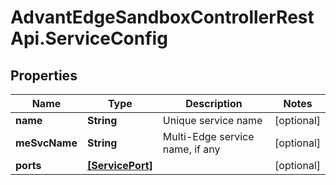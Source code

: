 # AdvantEdgeSandboxControllerRestApi.ServiceConfig

## Properties
Name | Type | Description | Notes
------------ | ------------- | ------------- | -------------
**name** | **String** | Unique service name | [optional] 
**meSvcName** | **String** | Multi-Edge service name, if any | [optional] 
**ports** | [**[ServicePort]**](ServicePort.md) |  | [optional] 


